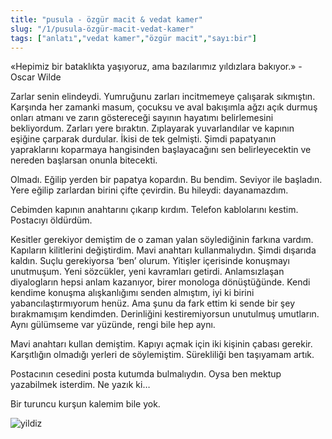 ```yaml
---
title: "pusula - özgür macit & vedat kamer"
slug: "/1/pusula-özgür-macit-vedat-kamer"
tags: ["anlatı","vedat kamer","özgür macit","sayı:bir"]
---
```


«Hepimiz bir bataklıkta yaşıyoruz, ama bazılarımız yıldızlara bakıyor.» - Oscar Wilde

Zarlar senin elindeydi. Yumruğunu zarları incitmemeye çalışarak sıkmıştın. Karşında her zamanki masum, çocuksu ve aval bakışımla ağzı açık durmuş onları atmanı ve zarın göstereceği sayının hayatımı belirlemesini bekliyordum. Zarları yere bıraktın. Zıplayarak yuvarlandılar ve kapının eşiğine çarparak durdular. İkisi de tek gelmişti. Şimdi papatyanın yapraklarını koparmaya hangisinden başlayacağını sen belirleyecektin ve nereden başlarsan onunla bitecekti.

Olmadı. Eğilip yerden bir papatya kopardın. Bu bendim. Seviyor ile başladın. Yere eğilip zarlardan birini çifte çevirdin. Bu hileydi: dayanamazdım.

Cebimden kapının anahtarını çıkarıp kırdım. Telefon kablolarını kestim. Postacıyı öldürdüm.

Kesitler gerekiyor demiştim de o zaman yalan söylediğinin farkına vardım. Kapıların kilitlerini değiştirdim. Mavi anahtarı kullanmalıydın. Şimdi dışarıda kaldın. Suçlu gerekiyorsa ‘ben’ olurum. Yitişler içerisinde konuşmayı unutmuşum. Yeni sözcükler, yeni kavramları getirdi. Anlamsızlaşan diyalogların hepsi anlam kazanıyor, birer monologa dönüştüğünde. Kendi kendime konuşma alışkanlığımı senden almıştım, iyi ki birini yabancılaştırmıyorum henüz. Ama şunu da fark ettim ki sende bir şey bırakmamışım kendimden. Derinliğini kestiremiyorsun unutulmuş umutların. Aynı gülümseme var yüzünde, rengi bile hep aynı.

Mavi anahtarı kullan demiştim. Kapıyı açmak için iki kişinin çabası gerekir. Karşıtlığın olmadığı yerleri de söylemiştim. Sürekliliği ben taşıyamam artık. 

Postacının cesedini posta kutumda bulmalıydın. Oysa ben mektup yazabilmek isterdim. Ne yazık ki…

Bir turuncu kurşun kalemim bile yok.

![yildiz](/img/ky01_01_atayuludokumaci.png)
